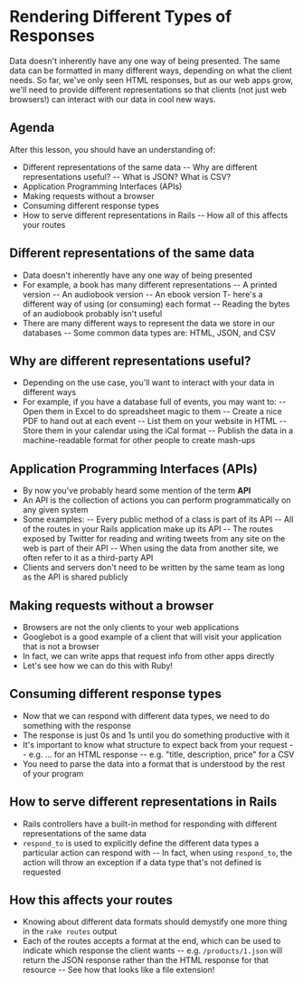 # Rendering Different Types of Responses
Data doesn't inherently have any one way of being presented. The same data can be formatted in many different ways, depending on what the client needs. So far, we've only seen HTML responses, but as our web apps grow, we'll need to provide different representations so that clients (not just web browsers!) can interact with our data in cool new ways.

## Agenda
After this lesson, you should have an understanding of:
- Different representations of the same data
-- Why are different representations useful?
-- What is JSON? What is CSV?
- Application Programming Interfaces (APIs)
- Making requests without a browser
- Consuming different response types
- How to serve different representations in Rails
-- How all of this affects your routes

## Different representations of the same data
- Data doesn't inherently have any one way of being presented
- For example, a book has many different representations
-- A printed version
-- An audiobook version
-- An ebook version
T- here's a different way of using (or consuming) each format
-- Reading the bytes of an audiobook probably isn't useful
- There are many different ways to represent the data we store in our databases
-- Some common data types are: HTML, JSON, and CSV

## Why are different representations useful?
- Depending on the use case, you'll want to interact with your data in different ways
- For example, if you have a database full of events, you may want to:
-- Open them in Excel to do spreadsheet magic to them
-- Create a nice PDF to hand out at each event
-- List them on your website in HTML
-- Store them in your calendar using the iCal format
-- Publish the data in a machine-readable format for other people to create mash-ups


## Application Programming Interfaces (APIs)
- By now you've probably heard some mention of the term **API**
- An API is the collection of actions you can perform programmatically on any given system
- Some examples:
-- Every public method of a class is part of its API
-- All of the routes in your Rails application make up its API
-- The routes exposed by Twitter for reading and writing tweets from any site on the web is part of their API
-- When using the data from another site, we often refer to it as a third-party API
- Clients and servers don't need to be written by the same team as long as the API is shared publicly

## Making requests without a browser
- Browsers are not the only clients to your web applications
- Googlebot is a good example of a client that will visit your application that is not a browser
- In fact, we can write apps that request info from other apps directly
- Let's see how we can do this with Ruby!

## Consuming different response types
- Now that we can respond with different data types, we need to do something with the response
- The response is just 0s and 1s until you do something productive with it
- It's important to know what structure to expect back from your request
-- e.g. <html>...</html> for an HTML response
-- e.g. "title, description, price" for a CSV
- You need to parse the data into a format that is understood by the rest of your program

## How to serve different representations in Rails
- Rails controllers have a built-in method for responding with different representations of the same data
- `respond_to` is used to explicitly define the different data types a particular action can respond with
-- In fact, when using `respond_to`, the action will throw an exception if a data type that's not defined is requested

## How this affects your routes
- Knowing about different data formats should demystify one more thing in the `rake routes` output
- Each of the routes accepts a format at the end, which can be used to indicate which response the client wants
-- e.g. `/products/1.json` will return the JSON response rather than the HTML response for that resource
-- See how that looks like a file extension!
